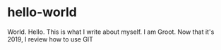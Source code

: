 # hello-world
World.  Hello.
This is what I write about myself.
I am Groot.
Now that it's 2019, I review how to use GIT
